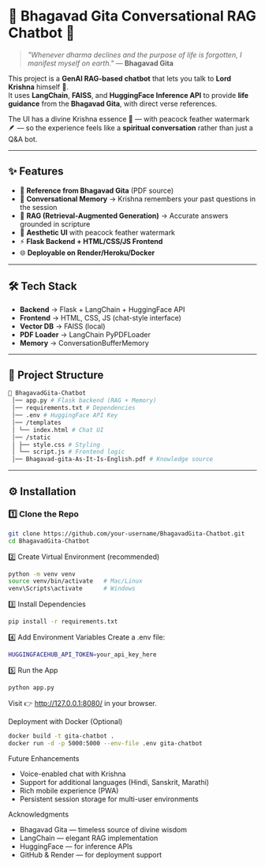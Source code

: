 # 🌿 Bhagavad Gita Conversational RAG Chatbot 🙏  

> _"Whenever dharma declines and the purpose of life is forgotten, I manifest myself on earth."_ — **Bhagavad Gita**

This project is a **GenAI RAG-based chatbot** that lets you talk to **Lord Krishna** himself 🌸.  
It uses **LangChain**, **FAISS**, and **HuggingFace Inference API** to provide **life guidance** from the **Bhagavad Gita**, with direct verse references.  

The UI has a divine Krishna essence 🎨 — with peacock feather watermark 🪶 — so the experience feels like a **spiritual conversation** rather than just a Q&A bot.  

---

## ✨ Features
- 📖 **Reference from Bhagavad Gita** (PDF source)  
- 🧠 **Conversational Memory** → Krishna remembers your past questions in the session  
- 🔎 **RAG (Retrieval-Augmented Generation)** → Accurate answers grounded in scripture  
- 🎨 **Aesthetic UI** with peacock feather watermark  
- ⚡ **Flask Backend + HTML/CSS/JS Frontend**  
- 🌐 **Deployable on Render/Heroku/Docker**  

---

## 🛠️ Tech Stack
- **Backend** → Flask + LangChain + HuggingFace API  
- **Frontend** → HTML, CSS, JS (chat-style interface)  
- **Vector DB** → FAISS (local)  
- **PDF Loader** → LangChain PyPDFLoader  
- **Memory** → ConversationBufferMemory  

---

## 📂 Project Structure
```bash
📁 BhagavadGita-Chatbot
 │── app.py # Flask backend (RAG + Memory)
 │── requirements.txt # Dependencies
 │── .env # HuggingFace API Key
 │── /templates
 │ └── index.html # Chat UI
 │── /static
 │ ├── style.css # Styling
 │ └── script.js # Frontend logic
 │── Bhagavad-gita-As-It-Is-English.pdf # Knowledge source
```

---

## ⚙️ Installation

### 1️⃣ Clone the Repo
```bash
git clone https://github.com/your-username/BhagavadGita-Chatbot.git
cd BhagavadGita-Chatbot
```
2️⃣ Create Virtual Environment (recommended)
```bash
python -m venv venv
source venv/bin/activate   # Mac/Linux
venv\Scripts\activate      # Windows
```
3️⃣ Install Dependencies
```bash
pip install -r requirements.txt
```
4️⃣ Add Environment Variables
Create a .env file:
```bash
HUGGINGFACEHUB_API_TOKEN=your_api_key_here
```
5️⃣ Run the App
```bash
python app.py
```
Visit 👉 http://127.0.0.1:8080/ in your browser.

Deployment with Docker (Optional)
```bash
docker build -t gita-chatbot .
docker run -d -p 5000:5000 --env-file .env gita-chatbot
```

Future Enhancements
- Voice-enabled chat with Krishna
- Support for additional languages (Hindi, Sanskrit, Marathi)
- Rich mobile experience (PWA)
- Persistent session storage for multi-user environments

Acknowledgments
- Bhagavad Gita — timeless source of divine wisdom
- LangChain — elegant RAG implementation
- HuggingFace — for inference APIs
- GitHub & Render — for deployment support
